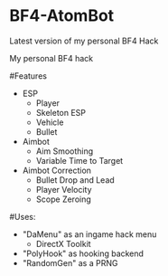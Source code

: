 # BF4-AtomBot
Latest version of my personal BF4 Hack

My personal BF4 hack

#Features

- ESP
  - Player
  - Skeleton ESP
  - Vehicle
  - Bullet
- Aimbot
  - Aim Smoothing
  - Variable Time to Target
- Aimbot Correction
  - Bullet Drop and Lead 
  - Player Velocity
  - Scope Zeroing
  
#Uses:
- "DaMenu" as an ingame hack menu
  - DirectX Toolkit
- "PolyHook" as hooking backend
- "RandomGen" as a PRNG

